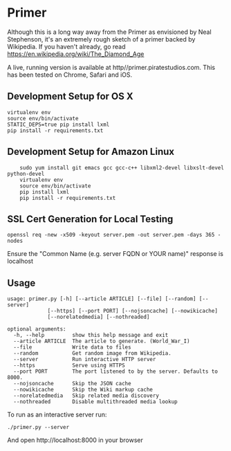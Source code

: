 Primer
======================

Although this is a long way away from the Primer as envisioned by Neal Stephenson, it's an extremely rough sketch of a primer backed by Wikipedia. If you haven't already, go read https://en.wikipedia.org/wiki/The_Diamond_Age


A live, running version is available at http//primer.piratestudios.com. This has been tested on Chrome, Safari and iOS.


Development Setup for OS X
----------------------
    virtualenv env
    source env/bin/activate
    STATIC_DEPS=true pip install lxml
    pip install -r requirements.txt

Development Setup for Amazon Linux
----------------------
		sudo yum install git emacs gcc gcc-c++ libxml2-devel libxslt-devel python-devel
		virtualenv env
		source env/bin/activate
		pip install lxml
		pip install -r requirements.txt
	
SSL Cert Generation for Local Testing
----------------------

	openssl req -new -x509 -keyout server.pem -out server.pem -days 365 -nodes
	
Ensure the "Common Name (e.g. server FQDN or YOUR name)" response is localhost 
		
Usage
----------------------

	usage: primer.py [-h] [--article ARTICLE] [--file] [--random] [--server]
                 [--https] [--port PORT] [--nojsoncache] [--nowikicache]
                 [--norelatedmedia] [--nothreaded]

	optional arguments:
	  -h, --help         show this help message and exit
	  --article ARTICLE  The article to generate. (World_War_I)
	  --file             Write data to files
	  --random           Get random image from Wikipedia.
	  --server           Run interactive HTTP server
	  --https            Serve using HTTPS
	  --port PORT        The port listened to by the server. Defaults to 8000.
	  --nojsoncache      Skip the JSON cache
	  --nowikicache      Skip the Wiki markup cache
	  --norelatedmedia   Skip related media discovery
	  --nothreaded       Disable multithreaded media lookup
  		
To run as an interactive server run:

	./primer.py --server
	
And open http://localhost:8000 in your browser